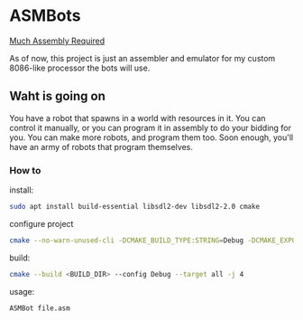 # ASMBots

[Much Assembly Required](https://github.com/simon987/Much-Assembly-Required)

As of now, this project is just an assembler and emulator for my custom 8086-like processor the bots will use.

## Waht is going on

You have a robot that spawns in a world with resources in it. You can control it manually, or you can program it in assembly to do your bidding for you. You can make more robots, and program them too. Soon enough, you'll have an army of robots that program themselves.

### How to

install:

```bash
sudo apt install build-essential libsdl2-dev libsdl2-2.0 cmake
```

configure project

```bash
cmake --no-warn-unused-cli -DCMAKE_BUILD_TYPE:STRING=Debug -DCMAKE_EXPORT_COMPILE_COMMANDS:BOOL=TRUE -DCMAKE_C_COMPILER:FILEPATH=/usr/bin/gcc -DCMAKE_CXX_COMPILER:FILEPATH=/usr/bin/g++ -S<PROJECT_DIR> -B<BUILD_DIR> -G "Unix Makefiles"
```

build:

```bash
cmake --build <BUILD_DIR> --config Debug --target all -j 4
```

usage:

```bash
ASMBot file.asm
```
